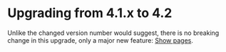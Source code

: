 # Upgrading from 4.1.x to 4.2

Unlike the changed version number would suggest, there is no breaking change in this upgrade, only a major new feature: [Show pages](../building-entity-show.md).